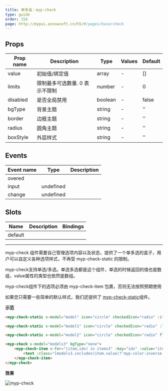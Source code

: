 ```yaml
---
title: 单多选：myp-check
type: guide
order: 154
page: http://mypui.asnowsoft.cn/h5/#/pages/base/check
---
```


## Props

| Prop name | Description                    | Type    | Values | Default |
| --------- | ------------------------------ | ------- | ------ | ------- |
| value     | 初始值/绑定值                  | array   | -      | []      |
| limits    | 限制最多可选数量. 0 表示不限制 | number  | -      | 0       |
| disabled  | 是否全局禁用                   | boolean | -      | false   |
| bgType    | 背景主题                       | string  | -      | ''      |
| border    | 边框主题                       | string  | -      | ''      |
| radius    | 圆角主题                       | string  | -      | ''      |
| boxStyle  | 外层样式                       | string  | -      | ''      |

## Events

| Event name | Type      | Description |
| ---------- | --------- | ----------- |
| overed     |           |
| input      | undefined |
| change     | undefined |

## Slots

| Name    | Description | Bindings |
| ------- | ----------- | -------- |
| default |             |          |

---

myp-check 组件需要自己管理选项内容以及状态，提供了一个单多选的盒子，用户可以自定义各种选项样式，不再受 myp-check-static 的限制。

myp-check支持单选/多选。单选多选都是这个组件，单选的时候返回的值也是数组，value属性的类型也依然是数组。

<p class="tip">myp-check组件下的选项必须由 myp-check-item 包裹，否则无法按照预期使用</p>

如果您只需要一些简单的默认样式，我们还提供了 [myp-check-static](/doc/guide/myp-check-static.html)组件。

**示范**

```html
<myp-check-static v-model="model" icon="circle" checkedIcon="radio" :items="items1" direction="right" :isBetween="true" itemBoxStyle="background-color:#F5F7F9;padding-left:32rpx;padding-right:32rpx;" boxStyle="border-radius:16rpx;overflow:hidden;"></myp-check-static>

<myp-check-static v-model="model1" icon="circle" checkedIcon="radio" :limits="3" :items="items1" direction="right" :isBetween="true" itemBoxStyle="border-bottom-width:1px;border-bottom-color:#F5F7F9;" @overed="toOveredHint"></myp-check-static>

<myp-check-static v-model="model2" icon="circle" checkedIcon="radio" flex="column" :limits="2" :items="items2" textLabel="title" valueLabel="value" disabledLabel="disabled" itemSpace="16rpx"></myp-check-static>

<myp-check v-model="models3" bgType="none">
	<myp-check-item v-for="(item,idx) in items3" :key="idx" :value="item.value" :disabled="item.disabled" :border="models3.includes(item.value)?'all-primary':'all'" :bgType="models3.includes(item.value)?'primary':'inverse'" boxStyle="flex-direction:row;justify-content:center;align-items:center;height:80rpx;margin-bottom:16rpx;border-radius:16rpx;">
		<text :class="[models3.includes(item.value)?'myp-color-inverse':'myp-color-text', 'myp-size-base']">{{item.title}}</text>
	</myp-check-item>
</myp-check>
```

**效果**

![myp-check](/images/doc/check.jpeg)

